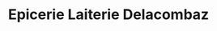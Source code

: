 ---
title: "Epicerie Laiterie Delacombaz"
url: /montbovon/epicerie-laiterie-delacombaz/
shop: Lebensmittel
---